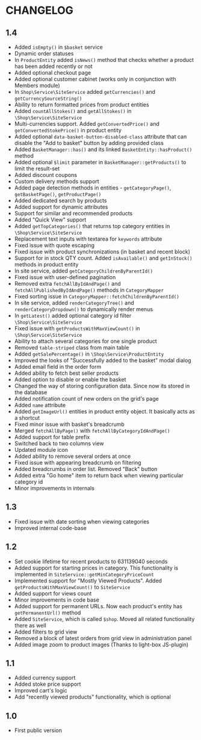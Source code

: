 CHANGELOG
=========

1.4
---

 * Added `isEmpty()` in `$basket` service
 * Dynamic order statuses
 * In `ProductEntity` added `isNews()` method that checks whether a product has been added recently or not
 * Added optional checkout page
 * Added optional customer cabinet (works only in conjunction with Members module)
 * In `Shop\Service\SiteService` added `getCurrencies()` and `getCurrencySourceString()`
 * Ability to return formatted prices from product entities
 * Added `countAllStokes()` and `getAllStokes()` in `\Shop\Service\SiteService`
 * Multi-currencies support. Added `getConvertedPrice()` and `getConvertedStokePrice()` in product entity
 * Added optional `data-basket-button-disabled-class` attribute that can disable the "Add to basket" button by adding provided class
 * Added `BasketManager::has()` and its linked `BasketEntity::hasProduct()` method
 * Added optional `$limit` parameter in `BasketManager::getProducts()` to limit the result-set
 * Added discount coupons
 * Custom delivery methods support
 * Added page detection methods in entities - `getCategoryPage()`, `getBasketPage()`, `getProductPage()`
 * Added dedicated search by products
 * Added support for dynamic attributes
 * Support for similar and recommended products
 * Added "Quick View" support
 * Added `getTopCategories()` that returns top category entities in `\Shop\Service\SiteService`
 * Replacement text inputs with textarea for `keywords` attribute
 * Fixed issue with quote escaping
 * Fixed issue with product synchronizations (in basket and recent block)
 * Support for in stock QTY count. Added `isAvailable()` and `getInStock()` methods in product entity
 * In site service, added `getCategoryChildrenByParentId()`
 * Fixed issue with user-defined pagination
 * Removed extra `fetchAllByIdAndPage()` and `fetchAllPublishedByIdAndPage()` methods in `CategoryMapper`
 * Fixed sorting issue in `CategoryMapper::fetchChildrenByParentId()`
 * In site service, added `renderCategoryTree()` and `renderCategoryDropdown()` to dynamically render menus
 * In `getLatest()` added optional category id filter `\Shop\Service\SiteService`
 * Fixed issue with `getProductsWithMaxViewCount()` in `\Shop\Service\SiteService`
 * Ability to attach several categories for one single product
 * Removed `table-striped` class from main table
 * Added `getSalePercentage()` in `\Shop\Service\ProductEntity`
 * Improved the looks of "Successfully added to the basket" modal dialog
 * Added email field in the order form
 * Added ability to fetch best seller products
 * Added option to disable or enable the basket
 * Changed the way of storing configuration data. Since now its stored in the database
 * Added notification count of new orders on the grid's page
 * Added `name` attribute
 * Added `getImageUrl()` entities in product entity object. It basically acts as a shortcut
 * Fixed minor issue with basket's breadcrumb
 * Merged `fetchAllByPage()` with `fetchAllByCategoryIdAndPage()`
 * Added support for table prefix
 * Switched back to two columns view
 * Updated module icon
 * Added ability to remove several orders at once
 * Fixed issue with appearing breadcrumb on filtering
 * Added breadcrumbs in order list. Removed "Back" button
 * Added extra "Go home" item to return back when viewing particular category id
 * Minor improvements in internals

1.3
---

 * Fixed issue with date sorting when viewing categories
 * Improved internal code-base

1.2
---

 * Set cookie lifetime for recent products to 631139040 seconds
 * Added support for starting prices in category. This functionality is implemented in `SiteService::getMinCategoryPriceCount`
 * Implemented support for "Mostly Viewed Products". Added `getProductsWithMaxViewCount()` to `SiteService` 
 * Added support for views count
 * Minor improvements in code base
 * Added support for permanent URLs. Now each product's entity has `getPermanentUrl()` method
 * Added `SiteService`, which is called `$shop`. Moved all related functionality there as well
 * Added filters to grid view
 * Removed a block of latest orders from grid view in administration panel
 * Added image zoom to product images (Thanks to light-box JS-plugin)


1.1
---

 * Added currency support
 * Added stoke price support
 * Improved cart's logic
 * Add "recently viewed products" functionality, which is optional


1.0
---

 * First public version
